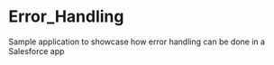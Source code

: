 Error_Handling
==============

Sample application to showcase how error handling can be done in a Salesforce app
